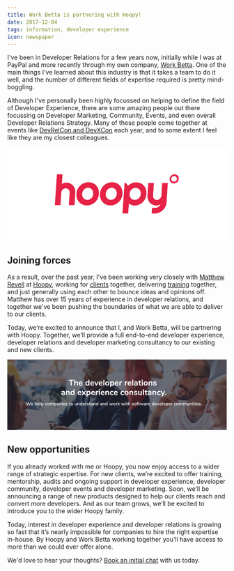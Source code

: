 ```yaml
---
title: Work Betta is partnering with Hoopy!
date: 2017-12-04
tags: information, developer experience
icon: newspaper
---
```


I've been in Developer Relations for a few years now, initially while I was at PayPal and more recently through my own company, [Work Betta](https://betta.io). One of the main things I've learned about this industry is that it takes a team to do it well, and the number of different fields of expertise required is pretty mind-boggling.

Although I've personally been highly focussed on helping to define the field of Developer Experience, there are some amazing people out there focussing on Developer Marketing, Community, Events, and even overall Developer Relations Strategy. Many of these people come together at events like [DevRelCon and DevXCon](https://devrelcon.net/) each year, and to some extent I feel like they are my closest colleagues.

[![Hoopy](../images/blog/2017/joining-hoopy/logo.jpg)](https://hoopy.io)

## Joining forces

As a result, over the past year, I've been working very closely with [Matthew Revell](https://twitter.com/matthewrevell?lang=en) at [Hoopy](https://hoopy.io), working for [clients](https://hoopy.io) together, delivering [training](https://london-2017.devrel.net/#training) together, and just generally using each other to bounce ideas and opinions off. Matthew has over 15 years of experience in developer relations, and together we've been pushing the boundaries of what we are able to deliver to our clients.

Today, we’re excited to announce that I, and Work Betta, will be partnering with Hoopy. Together, we’ll provide a full end-to-end developer experience, developer relations and developer marketing consultancy to our existing and new clients.

[![A new consultancy](../images/blog/2017/joining-hoopy/tagline.jpg)](https://hoopy.io)

## New opportunities

If you already worked with me or Hoopy, you now enjoy access to a wider range of strategic expertise. For new clients, we’re excited to offer training, mentorship, audits and ongoing support in developer experience, developer community, developer events and developer marketing. Soon, we’ll be announcing a range of new products designed to help our clients reach and convert more developers. And as our team grows, we’ll be excited to introduce you to the wider Hoopy family.

Today, interest in developer experience and developer relations is growing so fast that it’s nearly impossible for companies to hire the right expertise in-house. By Hoopy and Work Betta working together you’ll have access to more than we could ever offer alone.

We'd love to hear your thoughts? [Book an initial chat](mailto:cristiano@hoopy.io) with us today.

